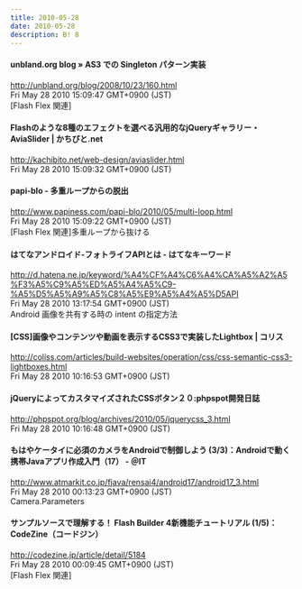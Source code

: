 ```yaml
---
title: 2010-05-28
date: 2010-05-28
description: B! 8
---
```


#### unbland.org blog » AS3 での Singleton パターン実装
http://unbland.org/blog/2008/10/23/160.html<br>
Fri May 28 2010 15:09:47 GMT+0900 (JST)<br>
[Flash Flex 関連]


#### Flashのような8種のエフェクトを選べる汎用的なjQueryギャラリー・AviaSlider | かちびと.net
http://kachibito.net/web-design/aviaslider.html<br>
Fri May 28 2010 15:09:32 GMT+0900 (JST)<br>


#### papi-blo - 多重ループからの脱出
http://www.papiness.com/papi-blo/2010/05/multi-loop.html<br>
Fri May 28 2010 15:09:22 GMT+0900 (JST)<br>
[Flash Flex 関連]多重ループから抜ける


#### はてなアンドロイド-フォトライフAPIとは - はてなキーワード
http://d.hatena.ne.jp/keyword/%A4%CF%A4%C6%A4%CA%A5%A2%A5%F3%A5%C9%A5%ED%A5%A4%A5%C9-%A5%D5%A5%A9%A5%C8%A5%E9%A5%A4%A5%D5API<br>
Fri May 28 2010 13:17:54 GMT+0900 (JST)<br>
Android 画像を共有する時の intent の指定方法


####   [CSS]画像やコンテンツや動画を表示するCSS3で実装したLightbox | コリス
http://coliss.com/articles/build-websites/operation/css/css-semantic-css3-lightboxes.html<br>
Fri May 28 2010 10:16:53 GMT+0900 (JST)<br>


#### jQueryによってカスタマイズされたCSSボタン２０:phpspot開発日誌
http://phpspot.org/blog/archives/2010/05/jquerycss_3.html<br>
Fri May 28 2010 10:16:48 GMT+0900 (JST)<br>


####  もはやケータイに必須のカメラをAndroidで制御しよう (3/3)：Androidで動く携帯Javaアプリ作成入門（17） - ＠IT
http://www.atmarkit.co.jp/fjava/rensai4/android17/android17_3.html<br>
Fri May 28 2010 00:13:23 GMT+0900 (JST)<br>
Camera.Parameters


#### サンプルソースで理解する！ Flash Builder 4新機能チュートリアル (1/5)：CodeZine（コードジン）
http://codezine.jp/article/detail/5184<br>
Fri May 28 2010 00:09:45 GMT+0900 (JST)<br>
[Flash Flex 関連]


